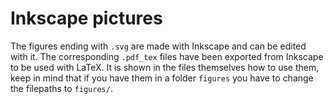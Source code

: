 Inkscape pictures
==================================

The figures ending with `.svg` are made with Inkscape and can be edited with it.
The corresponding `.pdf_tex` files have been exported from Inkscape to be used
with LaTeX.
It is shown in the files themselves how to use them, keep in mind that if you
have them in a folder `figures` you have to change the filepaths to `figures/`.
